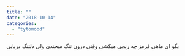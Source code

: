 ```yaml
---
title: ""
date: "2018-10-14"
categories: 
  - "tytomood"
---
```


بگو ای ماهی قرمز چه رنجی میکشی وقتی درون تنگ میخندی ولی دلتنگ دریایی
